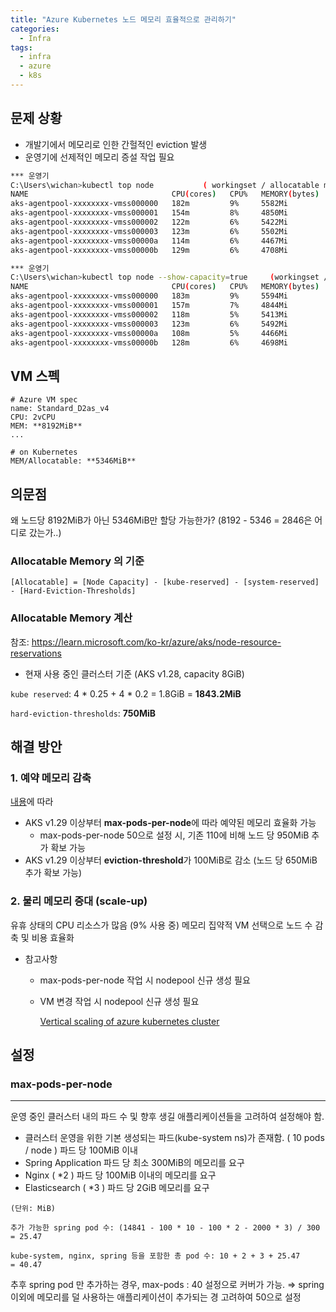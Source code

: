 ```yaml
---
title: "Azure Kubernetes 노드 메모리 효율적으로 관리하기"
categories:
  - Infra
tags:
  - infra
  - azure
  - k8s
---
```


## 문제 상황

- 개발기에서 메모리로 인한 간헐적인 eviction 발생
- 운영기에 선제적인 메모리 증설 작업 필요

```bash
*** 운영기
C:\Users\wichan>kubectl top node           ( workingset / allocatable mem ) 
NAME                                CPU(cores)   CPU%   MEMORY(bytes)   MEMORY%
aks-agentpool-xxxxxxxx-vmss000000   182m         9%     5582Mi          104%
aks-agentpool-xxxxxxxx-vmss000001   154m         8%     4850Mi          90%
aks-agentpool-xxxxxxxx-vmss000002   122m         6%     5422Mi          101%
aks-agentpool-xxxxxxxx-vmss000003   123m         6%     5502Mi          102%
aks-agentpool-xxxxxxxx-vmss00000a   114m         6%     4467Mi          83%
aks-agentpool-xxxxxxxx-vmss00000b   129m         6%     4708Mi          88%

*** 운영기
C:\Users\wichan>kubectl top node --show-capacity=true     (workingset / mem capacity )
NAME                                CPU(cores)   CPU%   MEMORY(bytes)   MEMORY%
aks-agentpool-xxxxxxxx-vmss000000   183m         9%     5594Mi          70%
aks-agentpool-xxxxxxxx-vmss000001   157m         7%     4844Mi          61%
aks-agentpool-xxxxxxxx-vmss000002   118m         5%     5413Mi          68%
aks-agentpool-xxxxxxxx-vmss000003   123m         6%     5492Mi          69%
aks-agentpool-xxxxxxxx-vmss00000a   108m         5%     4466Mi          56%
aks-agentpool-xxxxxxxx-vmss00000b   128m         6%     4698Mi          59%
```

## VM 스펙
```
# Azure VM spec
name: Standard_D2as_v4
CPU: 2vCPU
MEM: **8192MiB**
...

# on Kubernetes
MEM/Allocatable: **5346MiB**
```

## 의문점
왜 노드당 8192MiB가 아닌 5346MiB만 할당 가능한가? (8192 - 5346 = 2846은 어디로 갔는가..)

### Allocatable Memory 의 기준

 `[Allocatable] = [Node Capacity] - [kube-reserved] - [system-reserved] - [Hard-Eviction-Thresholds]`

### Allocatable Memory 계산

참조: https://learn.microsoft.com/ko-kr/azure/aks/node-resource-reservations

- 현재 사용 중인 클러스터 기준 (AKS v1.28, capacity 8GiB)

`kube reserved`: 4 * 0.25 + 4 * 0.2 = 1.8GiB = **1843.2MiB**

`hard-eviction-thresholds`: **750MiB**


## 해결 방안

### 1. 예약 메모리 감축

[내용](https://learn.microsoft.com/ko-kr/azure/aks/node-resource-reservations)에 따라

- AKS v1.29 이상부터 **max-pods-per-node**에 따라 예약된 메모리 효율화 가능
    - max-pods-per-node 50으로 설정 시, 기존 110에 비해 노드 당 950MiB 추가 확보 가능
- AKS v1.29 이상부터 **eviction-threshold**가 100MiB로 감소 (노드 당 650MiB 추가 확보 가능)

### 2. 물리 메모리 증대 (scale-up)

유휴 상태의 CPU 리소스가 많음 (9% 사용 중)
메모리 집약적 VM 선택으로 노드 수 감축 및 비용 효율화

- 참고사항
    - max-pods-per-node 작업 시 nodepool 신규 생성 필요
    - VM 변경 작업 시 nodepool 신규 생성 필요
        
        [Vertical scaling of azure kubernetes cluster](https://stackoverflow.com/questions/67491883/vertical-scaling-of-azure-kubernetes-cluster)
        

## 설정

### max-pods-per-node

---

운영 중인 클러스터 내의 파드 수 및 향후 생길 애플리케이션들을 고려하여 설정해야 함.

- 클러스터 운영을 위한 기본 생성되는 파드(kube-system ns)가 존재함. ( 10 pods / node )
파드 당 100MiB 이내
- Spring Application
파드 당 최소 300MiB의 메모리를 요구
- Nginx ( *2 )
파드 당 100MiB 이내의 메모리를 요구
- Elasticsearch ( *3 )
파드 당 2GiB 메모리를 요구

```
(단위: MiB)

추가 가능한 spring pod 수: (14841 - 100 * 10 - 100 * 2 - 2000 * 3) / 300
= 25.47

kube-system, nginx, spring 등을 포함한 총 pod 수: 10 + 2 + 3 + 25.47
= 40.47
```

추후 spring pod 만 추가하는 경우, max-pods : 40 설정으로 커버가 가능.
⇒ spring 이외에 메모리를 덜 사용하는 애플리케이션이 추가되는 경 고려하여 50으로 설정
